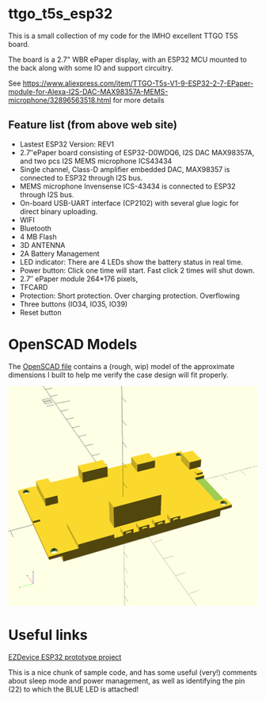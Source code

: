 # ttgo_t5s_esp32

This is a small collection of my code for the IMHO excellent TTGO T5S board.

The board is a 2.7" WBR ePaper display, with an ESP32 MCU mounted to the back along with some IO and support circuitry.

See https://www.aliexpress.com/item/TTGO-T5s-V1-9-ESP32-2-7-EPaper-module-for-Alexa-I2S-DAC-MAX98357A-MEMS-microphone/32896563518.html for more details

## Feature list (from above web site)

* Lastest ESP32 Version: REV1
* 2.7″ePaper board consisting of ESP32-D0WDQ6, I2S DAC MAX98357A, and two pcs I2S MEMS microphone ICS43434
* Single channel, Class-D amplifier embedded DAC, MAX98357 is connected to ESP32 through I2S bus.
* MEMS microphone Invensense ICS-43434 is connected to ESP32 through I2S bus.
* On-board USB-UART interface (CP2102) with several glue logic for direct binary uploading.
* WIFI
* Bluetooth
* 4 MB Flash
* 3D ANTENNA
* 2A Battery Management
* LED indicator: There are 4 LEDs show the battery status in real time.
* Power button: Click one time will start. Fast click 2 times will shut down.
* 2.7″ ePaper module 264*176 pixels,
* TFCARD
* Protection: Short protection. Over charging protection. Overflowing
* Three buttons (IO34, IO35, IO39)
* Reset button

# OpenSCAD Models

The [OpenSCAD file](openscad/ttgo_t5s.scad) contains a (rough, wip) model of the approximate dimensions I built to help me verify the case design will fit properly.

![OpenSCAD rendering of a TTGO T5S module](openscad/ttgo_t5s.png)

# Useful links
[EZDevice ESP32 prototype project](https://github.com/geeksville/ezdevice-esp32) 

This is a nice chunk of sample code, and has some useful (very!) comments about sleep mode and power management, as well as identifying the pin (22) to which the BLUE LED is attached!
